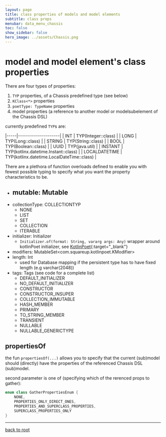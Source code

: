 ```yaml
---
layout: page
title: class properties of models and model elements
subtitle: class props
menubar: data_menu_chassis
toc: false
show_sidebar: false
hero_image: ../assets/Chassis.png
---
```

# model and model element's class properties

There are four types of properties:

1. `TYP` properties, of a Chassis predefined type (see below)
2. `KClass<*>` properties
3. `poetType: TypeName` properties
4. model properties (a reference to another model or modelsubelement of the Chassis DSL)

currently predefined `TYP`s are:

|-----|---------------------|
| INT | TYP(Integer::class) |
| LONG | TYP(Long::class) |
| STRING | TYP(String::class) |
| BOOL | TYP(Boolean::class) |
| UUID | TYP(java.util) |
| INSTANT | TYP(kotlinx.datetime.Instant::class) |
| LOCALDATETIME | TYP(kotlinx.datetime.LocalDateTime::class) |

There are a plethora of function overloads defined to enable you with fewest possible typing to specify what you want the property characteristics to be.

- mutable: Mutable
  - 
- collectionType: COLLECTIONTYP
  - NONE
  - LIST
  - SET
  - COLLECTION
  - ITERABLE
- initializer: Initializer
  - `Initializer.of(format: String, vararg args: Any)` wrapper around kotlinPoet initializer, see [KotlinPoet](https://square.github.io/kotlinpoet/){:target="_blank"}
- modifiers: MutableSet&lt;com.squareup.kotlinpoet.KModifier&gt; 
- length: Int
  - used for Database mapping if the persistent type has to have fixed length (e.g varchar(2048))
- tags: Tags (see code for a complete list)
  - DEFAULT_INITIALIZER
  - NO_DEFAULT_INITIALIZER
  - CONSTRUCTOR
  - CONSTRUCTOR_INSUPER
  - COLLECTION_IMMUTABLE
  - HASH_MEMBER
  - PRIMARY
  - TO_STRING_MEMBER
  - TRANSIENT
  - NULLABLE
  - NULLABLE_GENERICTYPE

## propertiesOf

the fun `propertiesOf(...)` allows you to specify that the current (sub)model should (directly) have the properties of the referenced Chassis DSL (sub)model.

second parameter is one of (specifying which of the rerenced props to gather):

```kotlin
enum class GatherPropertiesEnum {
    NONE,
    PROPERTIES_ONLY_DIRECT_ONES,
    PROPERTIES_AND_SUPERCLASS_PROPERTIES,
    SUPERCLASS_PROPERTIES_ONLY
}
```

<hr/>

[back to root](..)
